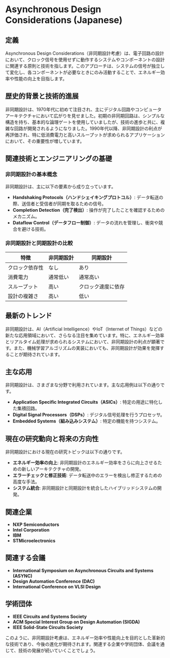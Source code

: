 # Asynchronous Design Considerations (Japanese)

## 定義

Asynchronous Design Considerations（非同期設計考慮）は、電子回路の設計において、クロック信号を使用せずに動作するシステムやコンポーネントの設計に関連する原則と技術を指します。このアプローチは、システムの信号が独立して変化し、各コンポーネントが必要なときにのみ活動することで、エネルギー効率や性能の向上を目指します。

## 歴史的背景と技術的進展

非同期設計は、1970年代に初めて注目され、主にデジタル回路やコンピュータアーキテクチャにおいて広がりを見せました。初期の非同期回路は、シンプルな構造を持ち、基本的な論理ゲートを使用していましたが、技術の進歩と共に、複雑な回路が開発されるようになりました。1990年代以降、非同期設計の利点が再評価され、特に低消費電力と高いスループットが求められるアプリケーションにおいて、その重要性が増しています。

## 関連技術とエンジニアリングの基礎

### 非同期設計の基本概念

非同期設計は、主に以下の要素から成り立っています。

- **Handshaking Protocols（ハンドシェイキングプロトコル）**: データ転送の際、送信者と受信者が同期を取るための信号。
- **Completion Detection（完了検出）**: 操作が完了したことを確認するためのメカニズム。
- **Dataflow Control（データフロー制御）**: データの流れを管理し、衝突や競合を避ける技術。

### 非同期設計と同期設計の比較

| 特徴                | 非同期設計                     | 同期設計                     |
|---------------------|-------------------------------|------------------------------|
| クロック依存性      | なし                          | あり                         |
| 消費電力            | 通常低い                       | 通常高い                      |
| スループット        | 高い                          | クロック速度に依存          |
| 設計の複雑さ        | 高い                          | 低い                         |

## 最新のトレンド

非同期設計は、AI（Artificial Intelligence）やIoT（Internet of Things）などの新たな応用領域において、さらなる注目を集めています。特に、エネルギー効率とリアルタイム処理が求められるシステムにおいて、非同期設計の利点が顕著です。また、機械学習アルゴリズムの実装においても、非同期設計が効果を発揮することが期待されています。

## 主な応用

非同期設計は、さまざまな分野で利用されています。主な応用例は以下の通りです。

- **Application Specific Integrated Circuits（ASICs）**: 特定の用途に特化した集積回路。
- **Digital Signal Processors（DSPs）**: デジタル信号処理を行うプロセッサ。
- **Embedded Systems（組み込みシステム）**: 特定の機能を持つシステム。

## 現在の研究動向と将来の方向性

非同期設計における現在の研究トピックは以下の通りです。

- **エネルギー効率の向上**: 非同期設計のエネルギー効率をさらに向上させるための新しいアーキテクチャの開発。
- **エラーチェックと修正技術**: データ転送中のエラーを検出し修正するための高度な手法。
- **システム統合**: 非同期設計と同期設計を統合したハイブリッドシステムの開発。

## 関連企業

- **NXP Semiconductors**
- **Intel Corporation**
- **IBM**
- **STMicroelectronics**

## 関連する会議

- **International Symposium on Asynchronous Circuits and Systems (ASYNC)**
- **Design Automation Conference (DAC)**
- **International Conference on VLSI Design**

## 学術団体

- **IEEE Circuits and Systems Society**
- **ACM Special Interest Group on Design Automation (SIGDA)**
- **IEEE Solid-State Circuits Society**

このように、非同期設計考慮は、エネルギー効率や性能向上を目的とした革新的な技術であり、今後の進化が期待されます。関連する企業や学術団体、会議を通じて、技術の発展が続いていくことでしょう。